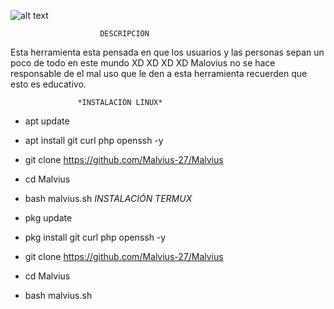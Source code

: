  ![alt text](https://i.ibb.co/b2BKtxT/github2.png)
                        
                        
                        DESCRIPCIÓN

Esta herramienta esta pensada en que los usuarios y las personas
sepan un poco de todo en este mundo XD XD XD XD
Malovius no se hace responsable de el mal uso que le den a esta 
herramienta recuerden que esto es educativo.

                   *INSTALACIÓN LINUX*

*  apt update
*  apt install git curl php openssh -y
*  git clone https://github.com/Malvius-27/Malvius
*  cd Malvius
*  bash malvius.sh
                   *INSTALACIÓN TERMUX*

*  pkg update
*  pkg install git curl php openssh -y
*  git clone https://github.com/Malvius-27/Malvius
*  cd Malvius
*  bash malvius.sh

